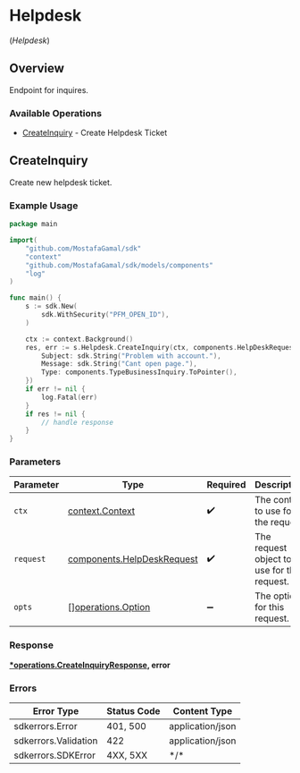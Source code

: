 # Helpdesk
(*Helpdesk*)

## Overview

Endpoint for inquires.

### Available Operations

* [CreateInquiry](#createinquiry) - Create Helpdesk Ticket

## CreateInquiry

Create new helpdesk ticket.

### Example Usage

```go
package main

import(
	"github.com/MostafaGamal/sdk"
	"context"
	"github.com/MostafaGamal/sdk/models/components"
	"log"
)

func main() {
    s := sdk.New(
        sdk.WithSecurity("PFM_OPEN_ID"),
    )

    ctx := context.Background()
    res, err := s.Helpdesk.CreateInquiry(ctx, components.HelpDeskRequest{
        Subject: sdk.String("Problem with account."),
        Message: sdk.String("Cant open page."),
        Type: components.TypeBusinessInquiry.ToPointer(),
    })
    if err != nil {
        log.Fatal(err)
    }
    if res != nil {
        // handle response
    }
}
```

### Parameters

| Parameter                                                                | Type                                                                     | Required                                                                 | Description                                                              |
| ------------------------------------------------------------------------ | ------------------------------------------------------------------------ | ------------------------------------------------------------------------ | ------------------------------------------------------------------------ |
| `ctx`                                                                    | [context.Context](https://pkg.go.dev/context#Context)                    | :heavy_check_mark:                                                       | The context to use for the request.                                      |
| `request`                                                                | [components.HelpDeskRequest](../../models/components/helpdeskrequest.md) | :heavy_check_mark:                                                       | The request object to use for the request.                               |
| `opts`                                                                   | [][operations.Option](../../models/operations/option.md)                 | :heavy_minus_sign:                                                       | The options for this request.                                            |

### Response

**[*operations.CreateInquiryResponse](../../models/operations/createinquiryresponse.md), error**

### Errors

| Error Type           | Status Code          | Content Type         |
| -------------------- | -------------------- | -------------------- |
| sdkerrors.Error      | 401, 500             | application/json     |
| sdkerrors.Validation | 422                  | application/json     |
| sdkerrors.SDKError   | 4XX, 5XX             | \*/\*                |